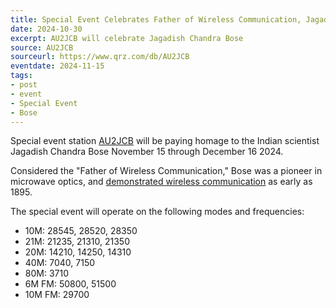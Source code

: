 ```yaml
---
title: Special Event Celebrates Father of Wireless Communication, Jagadish Chandra Bose
date: 2024-10-30
excerpt: AU2JCB will celebrate Jagadish Chandra Bose
source: AU2JCB
sourceurl: https://www.qrz.com/db/AU2JCB
eventdate: 2024-11-15
tags:
- post
- event
- Special Event
- Bose
---
```

Special event station [AU2JCB](https://www.qrz.com/db/AU2JCB) will be paying homage to the Indian scientist Jagadish Chandra Bose November 15 through December 16 2024. 

Considered the "Father of Wireless Communication," Bose was a pioneer in microwave optics, and [demonstrated wireless communication](https://en.wikipedia.org/wiki/Jagadish_Chandra_Bose) as early as 1895.

The special event will operate on the following modes and frequencies:

- 10M: 28545, 28520, 28350
- 21M: 21235, 21310, 21350
- 20M: 14210, 14250, 14310
- 40M: 7040, 7150
- 80M: 3710
- 6M FM: 50800, 51500
- 10M FM: 29700